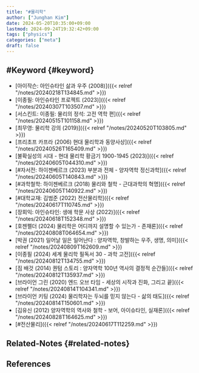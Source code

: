 ```yaml
---
title: "#물리학"
author: ["Junghan Kim"]
date: 2024-05-20T10:35:00+09:00
lastmod: 2024-09-24T19:32:42+09:00
tags: ["physics"]
categories: ["meta"]
draft: false
---
```


<!--more-->


## #Keyword {#keyword}

-   [아이작슨: 아인슈타인 삶과 우주 (2008)]({{< relref "/notes/20240218T134845.md" >}})
-   [이종필: 아인슈타인 프로젝트 (2023)]({{< relref "/notes/20240307T103507.md" >}})
-   [서스킨트: 이종필: 물리의 정석: 고전 역학 편]({{< relref "/notes/20240515T101158.md" >}})
-   [최무영: 물리학 강의 (2019)]({{< relref "/notes/20240520T103805.md" >}})
-   [프리초프 카프라 (2006) 현대 물리학과 동양사상]({{< relref "/notes/20240526T165409.md" >}})
-   [불확실성의 시대 - 현대 물리학 황금기 1900-1945 (2023)]({{< relref "/notes/20240605T044310.md" >}})
-   [#자서전: 하이젠베르크 (2023) 부분과 전체 - 양자역학 정신과학]({{< relref "/notes/20240605T140843.md" >}})
-   [#과학철학: 하이젠베르크 (2018) 물리와 철학 - 근대과학의 혁명]({{< relref "/notes/20240605T140922.md" >}})
-   [#대학교재: 김범준 (2022) 전산물리학]({{< relref "/notes/20240617T110745.md" >}})
-   [장회익: 아인슈타인: 생애 학문 사상 (2022)]({{< relref "/notes/20240618T152348.md" >}})
-   [호젠펠더 (2024) 물리학은 어디까지 설명할 수 있는가 - 존재론]({{< relref "/notes/20240808T064654.md" >}})
-   [박권 (2021) 일어날 일은 일어난다 : 양자역학, 창발하는 우주, 생명, 의미]({{< relref "/notes/20240809T162609.md" >}})
-   [이종필 (2024) 세계 물리학 필독서 30 - 과학 고전]({{< relref "/notes/20240812T134755.md" >}})
-   [짐 배것 (2014) 퀀텀 스토리 : 양자역학 100년 역사의 결정적 순간들]({{< relref "/notes/20240812T135937.md" >}})
-   [브라이언 그린 (2020) 엔드 오브 타임 - 세상의 시작과 진화, 그리고 끝]({{< relref "/notes/20240814T104341.md" >}})
-   [브라이언 키팅 (2024) 물리학자는 두뇌를 믿지 않는다 - 삶의 태도]({{< relref "/notes/20240814T150601.md" >}})
-   [김유신 (2012) 양자역학의 역사와 철학 - 보어, 아이슈타인, 실재론]({{< relref "/notes/20240828T164625.md" >}})
-   [#전산물리]({{< relref "/notes/20240617T112259.md" >}})


## Related-Notes {#related-notes}

## References

<style>.csl-entry{text-indent: -1.5em; margin-left: 1.5em;}</style><div class="csl-bib-body">
</div>
